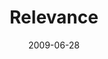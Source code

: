 ---
layout: message
category: message
series: "Roadmap For A Revolution"
title: "Relevance"
date: 2009-06-28
audio-description: "Chuck Mingo discusses the importance of relevance in the revolution of Jesus."
audio: "http://s3.amazonaws.com/crossroadsaudiomessages/Roadmap7.mp3"
audio-title: "Relevance"
audio-duration: "33&#58;07"
video-description: "Chuck Mingo discusses the importance of relevance in the revolution of the early church."
video-title: "Relevance"
video: "https://s3.amazonaws.com/crossroadsvideomessages/Roadmap7.mp4"
program-description: ""
program: "http://www.crossroads.net/players/media/hq/0627_28Program.pdf"
program-title: "Relevance (Program)"
---